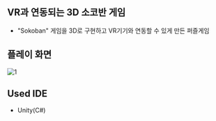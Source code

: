 ## VR과 연동되는 3D 소코반 게임

- "Sokoban" 게임을 3D로 구현하고 VR기기와 연동할 수 있게 만든 퍼즐게임

## 플레이 화면

![1](./readme/1.gif)

## Used IDE

* Unity(C#)
